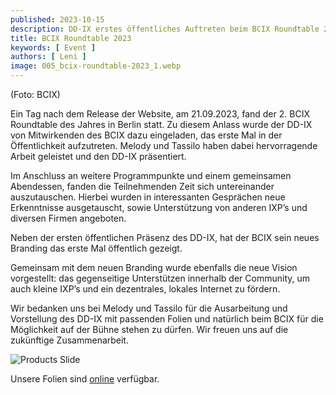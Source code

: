 ```yaml
---
published: 2023-10-15
description: DD-IX erstes öffentliches Auftreten beim BCIX Roundtable 2023
title: BCIX Roundtable 2023
keywords: [ Event ]
authors: [ Leni ]
image: 005_bcix-roundtable-2023_1.webp
---
```


(Foto: BCIX)

Ein Tag nach dem Release der Website, am 21.09.2023, fand der 2. BCIX Roundtable des Jahres in Berlin statt. Zu diesem Anlass wurde der DD-IX von Mitwirkenden des BCIX dazu eingeladen, das erste Mal in der Öffentlichkeit aufzutreten. Melody und Tassilo haben dabei hervorragende Arbeit geleistet und den DD-IX präsentiert.

Im Anschluss an weitere Programmpunkte und einem gemeinsamen Abendessen, fanden die Teilnehmenden Zeit sich untereinander auszutauschen. Hierbei wurden in interessanten Gesprächen neue Erkenntnisse ausgetauscht, sowie Unterstützung von anderen IXP’s und diversen Firmen angeboten.

Neben der ersten öffentlichen Präsenz des DD-IX, hat der BCIX sein neues Branding das erste Mal öffentlich gezeigt.

Gemeinsam mit dem neuen Branding wurde ebenfalls die neue Vision vorgestellt: das gegenseitige Unterstützen innerhalb der Community, um auch kleine IXP’s und ein dezentrales, lokales Internet zu fördern.

Wir bedanken uns bei Melody und Tassilo für die Ausarbeitung und Vorstellung des DD-IX mit passenden Folien und natürlich beim BCIX für die Möglichkeit auf der Bühne stehen zu dürfen. Wir freuen uns auf die zukünftige Zusammenarbeit.

![Products Slide](005_bcix-roundtable-2023_2.webp)

Unsere Folien sind [online](https://talks.dd-ix.net/bcix2023_2/bcix2023_2.pdf) verfügbar.
